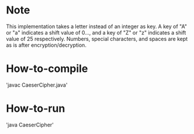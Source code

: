 # Note
This implementation takes a letter instead of an integer as key. A key of "A" or "a" indicates a shift value of 0..., and a key of "Z" or "z" indicates a shift value of 25 respectively. Numbers, special characters, and spaces are kept as is after encryption/decryption.

# How-to-compile
'javac CaeserCipher.java'

# How-to-run
'java CaeserCipher'
